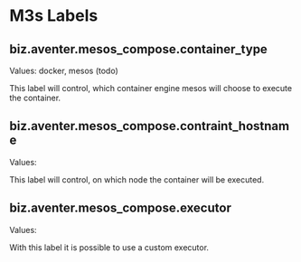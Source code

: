 # M3s Labels

## biz.aventer.mesos_compose.container_type

Values: docker, mesos (todo)

This label will control, which container engine mesos will choose to execute the
container.

## biz.aventer.mesos_compose.contraint_hostname

Values: <hostname>

This label will control, on which node the container will be executed.

## biz.aventer.mesos_compose.executor

Values: <mesos-executor>

With this label it is possible to use a custom executor.
